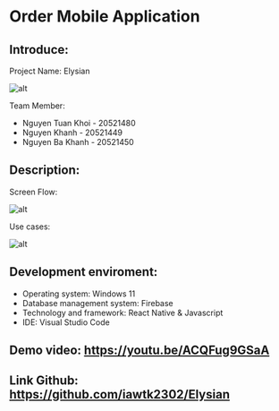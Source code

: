 # Order Mobile Application
## Introduce:
Project Name: Elysian 

![alt](https://github.com/iawtk2302/Elysian/blob/main/src/assets/img/logoElysian.png)

Team Member:
* Nguyen Tuan Khoi - 20521480
* Nguyen Khanh - 20521449
* Nguyen Ba Khanh - 20521450
## Description: 

Screen Flow: 

![alt](https://github.com/iawtk2302/Elysian/blob/main/src/assets/img/ScreenFlowElysian.png)

Use cases:

![alt](https://github.com/iawtk2302/Elysian/blob/main/src/assets/img/UsecaseElysian.png)

## Development enviroment:
  - Operating system: Windows 11
  - Database management system: Firebase
  - Technology and framework: React Native & Javascript
  - IDE: Visual Studio Code
 
## Demo video: https://youtu.be/ACQFug9GSaA

## Link Github: https://github.com/iawtk2302/Elysian
